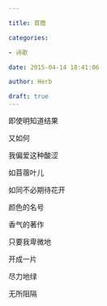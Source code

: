 ```yaml
---

title: 苜蓿

categories:

- 诗歌

date: 2015-04-14 18:41:06

author: Herb

draft: true
---
```


即使明知道结果

又如何

我偏爱这种酸涩

如苜蓿叶儿

如同不必期待花开

颜色的名号

香气的著作

只要我卑微地

开成一片

尽力地绿

无所阻隔